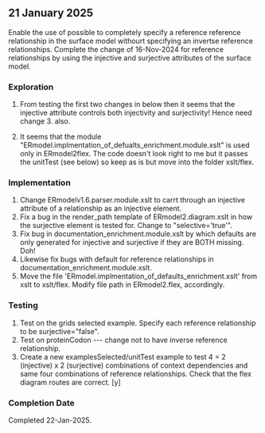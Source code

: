 
## 21 January 2025
Enable the use of possible to completely specify a reference reference relationship
in the surface model withourt specifying an invertse reference relationships.
Complete the change of 16-Nov-2024 for reference relationships by using the injective and surjective 
attributes of the surface model. 

### Exploration
1. From testing the first two changes in below then it seems that the injective attribute controls both
injectivity and surjectivity! Hence need change 3. also.

2. It seems that  the module "ERmodel.implmentation_of_defualts_enrichment.module.xslt" 
is used only in ERmodel2flex. The code doesn't look right to me but it passes the unitTest (see below) so keep as is but move into the folder xslt/flex.  


### Implementation
1. Change ERmodelv1.6.parser.module.xslt to carrt through an injective attribute of a relationship as an injective element.
2. Fix a bug in the render_path template of ERmodel2.diagram.xslt in how
the surjective element is tested for. Change to "selective='true'".
3. Fix bug in documentation_enrichment.module.xslt by which defaults are only generated for injective and surjective if they are BOTH missing. Doh!
4. Likewise fix bugs with default for reference relationships in documentation_enrichment.module.xslt.
5. Move the file 'ERmodel.implmentation_of_defaults_enrichment.xslt' from xslt to xslt/flex.
   Modify file path in ERmodel2.flex, accordingly.

### Testing
1. Test on the grids selected example. Specify each reference relationship to be surjective="false".
2. Test on proteinCodon --- change not to have inverse reference relationship. 
3. Create a new examplesSelected/unitTest example to test
	4 = 2 (injective) x 2 (surjective) combinations of context dependencies
	and same four combinations of reference relationships.
	Check that the flex diagram routes are correct. [y]

### Completion Date 
Completed 22-Jan-2025.

